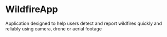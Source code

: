 # WildfireApp
Application designed to help users detect and report wildfires quickly and reliably using camera, drone or aerial footage
